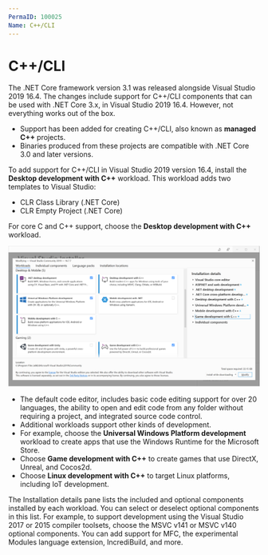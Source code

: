 ```yaml
---
PermaID: 100025
Name: C++/CLI
---
```


# C++/CLI

The .NET Core framework version 3.1 was released alongside Visual Studio 2019 16.4. The changes include support for C++/CLI components that can be used with .NET Core 3.x, in Visual Studio 2019 16.4. However, not everything works out of the box.

 - Support has been added for creating C++/CLI, also known as **managed C++** projects. 
 - Binaries produced from these projects are compatible with .NET Core 3.0 and later versions.

To add support for C++/CLI in Visual Studio 2019 version 16.4, install the **Desktop development with C++** workload. This workload adds two templates to Visual Studio:

 - CLR Class Library (.NET Core)
 - CLR Empty Project (.NET Core)

For core C and C++ support, choose the **Desktop development with C++** workload. 

<img src="images/workloads.png">

 - The default code editor, includes basic code editing support for over 20 languages, the ability to open and edit code from any folder without requiring a project, and integrated source code control.
 - Additional workloads support other kinds of development. 
 - For example, choose the **Universal Windows Platform development** workload to create apps that use the Windows Runtime for the Microsoft Store. 
 - Choose **Game development with C++** to create games that use DirectX, Unreal, and Cocos2d. 
 - Choose **Linux development with C++** to target Linux platforms, including IoT development.

The Installation details pane lists the included and optional components installed by each workload. You can select or deselect optional components in this list. For example, to support development using the Visual Studio 2017 or 2015 compiler toolsets, choose the MSVC v141 or MSVC v140 optional components. You can add support for MFC, the experimental Modules language extension, IncrediBuild, and more.


